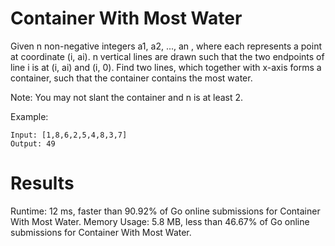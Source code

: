 # Container With Most Water

Given n non-negative integers a1, a2, ..., an , where each represents a point at coordinate (i, ai). n vertical lines are drawn such that the two endpoints of line i is at (i, ai) and (i, 0). Find two lines, which together with x-axis forms a container, such that the container contains the most water.

Note: You may not slant the container and n is at least 2.


Example:
```
Input: [1,8,6,2,5,4,8,3,7]
Output: 49
```

# Results
Runtime: 12 ms, faster than 90.92% of Go online submissions for Container With Most Water.
Memory Usage: 5.8 MB, less than 46.67% of Go online submissions for Container With Most Water.

